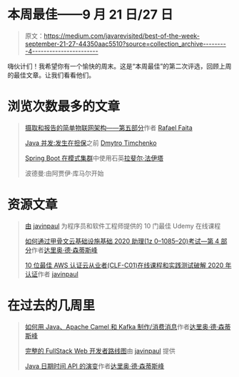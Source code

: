 # 本周最佳——9 月 21 日/27 日

> 原文：<https://medium.com/javarevisited/best-of-the-week-september-21-27-44350aac5510?source=collection_archive---------4----------------------->

嗨伙计们！我希望你有一个愉快的周末。这是“本周最佳”的第二次评选，回顾上周的最佳文章。让我们看看他们。

# 浏览次数最多的文章

> [摄取和报告的简单物联网架构——第五部分](/javarevisited/a-simple-iot-architecture-to-ingestion-and-reporting-part-v-380073ff30d8)作者 [Rafael Faita](https://medium.com/u/b00e886f91a1?source=post_page-----44350aac5510--------------------------------)
> 
> [Java 并发:发生在担保](/javarevisited/java-concurrency-happens-before-guarantee-4fe217e812d7)之前 [Dmytro Timchenko](https://medium.com/u/b2ed152fefdb?source=post_page-----44350aac5510--------------------------------)
> 
> [Spring Boot 在模式集群](/javarevisited/spring-boot-using-quartz-in-mode-cluster-e1d71e4af4b9)中使用石英[拉斐尔·法伊塔](https://medium.com/u/b00e886f91a1?source=post_page-----44350aac5510--------------------------------)
> 
> 波德曼:由阿贾伊·库马尔开始

# 资源文章

> [由](/javarevisited/my-favorite-udemy-online-courses-for-programmers-and-software-engineers-f9d941dd0035) [javinpaul](https://medium.com/u/bb36d8439904?source=post_page-----44350aac5510--------------------------------) 为程序员和软件工程师提供的 10 门最佳 Udemy 在线课程
> 
> [如何通过甲骨文云基础设施基础 2020 助理(1z 0–1085–20)考试—第 4 部分](/javarevisited/how-to-pass-the-oracle-cloud-infrastructure-foundations-2020-associate-1z0-1085-20-exam-part-4-b5d883b60518)作者[达里奥·德·森蒂斯峰](https://medium.com/u/16b3e1182e6b?source=post_page-----44350aac5510--------------------------------)
> 
> [10 位最佳 AWS 认证云从业者(CLF-C01)在线课程和实践测试破解 2020 年认证](/javarevisited/10-best-aws-certified-cloud-practitioner-clf-c01-online-courses-and-practice-test-to-crack-ecc0f913091e)作者 [javinpaul](https://medium.com/u/bb36d8439904?source=post_page-----44350aac5510--------------------------------)

# 在过去的几周里

> [如何用 Java、Apache Camel 和 Kafka 制作/消费消息](/javarevisited/how-to-produce-consume-messages-with-java-apache-camel-and-kafka-b2bb00e83470)作者[达里奥·德·森蒂斯峰](https://medium.com/u/16b3e1182e6b?source=post_page-----44350aac5510--------------------------------)
> 
> [完整的 FullStack Web 开发者路线图](/javarevisited/the-2019-web-developer-roadmap-ab89ac3c380e)由 [javinpaul](https://medium.com/u/bb36d8439904?source=post_page-----44350aac5510--------------------------------) 提供
> 
> [Java 日期时间 API 的演变](/javarevisited/the-evolution-of-the-java-date-time-api-bfdc61375ddb)作者[达里奥·德·森蒂斯峰](https://medium.com/u/16b3e1182e6b?source=post_page-----44350aac5510--------------------------------)